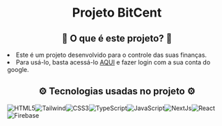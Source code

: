 <div align="center">
    <h1>Projeto BitCent</h1>
    <h2>🤔 O que é este projeto? 🤔</h2>
</div>
<div>
    <li>
        Este é um projeto desenvolvido para o controle das suas finanças.
    </li>
    <li>
        Para usá-lo, basta acessá-lo <a href="#">AQUI</a> e fazer login com a sua conta do google.
    </li>
</div>
<div align="center">
    <h2>
        ⚙️ Tecnologias usadas no projeto ⚙️
    </h2>
</div>

<img alt="HTML5" src="https://img.shields.io/badge/HTML5-E34F26?style=for-the-badge&logo=html5&logoColor=white" /><img alt="Tailwind" src="https://img.shields.io/badge/Tailwind_CSS-38B2AC?style=for-the-badge&logo=tailwind-css&logoColor=white" /><img alt="CSS3" src="https://img.shields.io/badge/CSS3-1572B6?style=for-the-badge&logo=css3&logoColor=white" /><img alt="TypeScript" src="https://img.shields.io/badge/TypeScript-007ACC?style=for-the-badge&logo=typescript&logoColor=white" /><img alt="JavaScript" src="https://img.shields.io/badge/JavaScript-323330?style=for-the-badge&logo=javascript&logoColor=F7DF1E" /><img alt="NextJs" src="https://img.shields.io/badge/next%20js-000000?style=for-the-badge&logo=nextdotjs&logoColor=white" /><img alt="React" src="https://img.shields.io/badge/React-20232A?style=for-the-badge&logo=react&logoColor=61DAFB" /><img alt="Firebase" src="https://img.shields.io/badge/firebase-ffca28?style=for-the-badge&logo=firebase&logoColor=black" />
